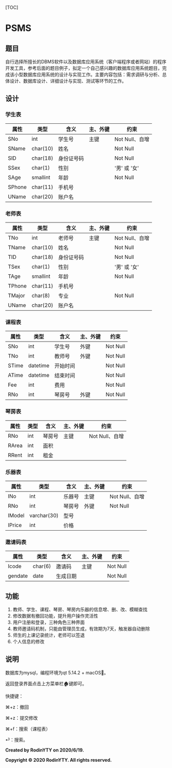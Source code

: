 [TOC]

# PSMS

## 题目

自行选择所擅长的DBMS软件以及数据库应用系统（客户端程序或者网站）的程序开发工具，参考后面的题目例子，拟定一个自己感兴趣的数据库应用系统题目，完成该小型数据库应用系统的设计与实现工作。主要内容包括：需求调研与分析、总体设计、数据库设计、详细设计与实现、测试等环节的工作。

## 设计

### 学生表

| **属性** | **类型** | **含义**   | **主、外键** | **约束**       |
| -------- | -------- | ---------- | ------------ | -------------- |
| SNo      | int      | 学生号     | 主键         | Not Null、自增 |
| SName    | char(10) | 姓名       |              | Not Null       |
| SID      | char(18) | 身份证号码 |              | Not Null       |
| SSex     | char(1)  | 性别       |              | '男' 或 '女'   |
| SAge     | smallint | 年龄       |              | Not Null       |
| SPhone   | char(11) | 手机号     |              |                |
| UName    | char(20) | 账户名     |              |                |

### 老师表

| **属性** | **类型** | **含义**   | **主、外键** | **约束**       |
| -------- | -------- | ---------- | ------------ | -------------- |
| TNo      | int      | 老师号     | 主键         | Not Null、自增 |
| TName    | char(10) | 姓名       |              | Not Null       |
| TID      | char(18) | 身份证号码 |              | Not Null       |
| TSex     | char(1)  | 性别       |              | '男' 或 '女'   |
| TAge     | smallint | 年龄       |              | Not Null       |
| TPhone   | char(11) | 手机号     |              |                |
| TMajor   | char(8)  | 专业       |              | Not Null       |
| UName    | char(20) | 账户名     |              |                |

### 课程表

| **属性** | **类型** | **含义** | **主、外键** | **约束** |
| -------- | -------- | -------- | ------------ | -------- |
| SNo      | int      | 学生号   | 外键         | Not Null |
| TNo      | int      | 教师号   | 外键         | Not Null |
| STime    | datetime | 开始时间 |              | Not Null |
| ATime    | datetime | 结束时间 |              | Not Null |
| Fee      | int      | 费用     |              | Not Null |
| RNo      | int      | 琴房号   | 外键         | Not Null |

### 琴房表

| **属性** | **类型** | **含义** | **主、外键** | **约束**       |
| -------- | -------- | -------- | ------------ | -------------- |
| RNo      | int      | 琴房号   | 主键         | Not Null、自增 |
| RArea    | int      | 面积     |              |                |
| RRent    | int      | 租金     |              |                |

### 乐器表

| **属性** | **类型**    | **含义** | **主、外键** | **约束**       |
| -------- | ----------- | -------- | ------------ | -------------- |
| INo      | int         | 乐器号   | 主键         | Not Null、自增 |
| RNo      | int         | 琴房号   | 外键         | Not Null       |
| IModel   | varchar(30) | 型号     |              |                |
| IPrice   | int         | 价格     |              |                |

### 邀请码表

| **属性** | **类型** | **含义** | **主、外键** | **约束** |
| -------- | -------- | -------- | ------------ | -------- |
| Icode    | char(6)  | 邀请码   | 主键         | Not Null |
| gendate  | date     | 生成日期 |              | Not Null |

## 功能

1. 教师、学生、课程、琴房、琴房内乐器的信息增、删、改、模糊查找
2. 修改数据有撤回功能，提升用户操作灵活性
4. 用户注册和登录，三种角色三种界面
5. 教师邀请码机制，只能由管理员生成，有效期为7天，触发器自动删除
6. 师生的上课记录统计，老师可以签退
7. 个人信息的修改

## 说明

数据库为mysql，编程环境为qt 5.14.2 + macOS。

返回登录界面点击上方菜单栏🏚键即可。

快捷键：

⌘+z：撤回

⌘+z：提交修改

⌘+f：搜索（课程表）

⏎：搜索。



**Created by RodinYTY on 2020/6/19.**

**Copyright © 2020 RodinYTY. All rights reserved.**
